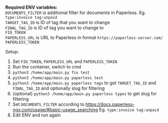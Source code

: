**Required ENV variables:**  
`DOCUMENTS_FILTER` is additional filter for documents in Paperless. Eg. `type:invoice tag:unpaid`  
`TARGET_TAG_ID` is ID of tag that you want to change  
`FINAL_TAG_ID` is ID of tag you want to change to  
`FIO_TOKEN`  
`PAPERLESS_URL` is URL to Paperless in format `https://paperless-server.com/`  
`PAPERLESS_TOKEN`  
  
Setup:
1. Set `FIO_TOKEN`, `PAPERLESS_URL` and `PAPERLESS_TOKEN`
2. Run the container, switch to cmd
3. `python3 /home/app/main.py fio test`
4. `python3 /home/app/main.py paperless test`
5. `python3 /home/app/main.py paperless tags` to get `TARGET_TAG_ID` and `FINAL_TAG_ID` and optionally slug for filtering  
6. (optional) `python3 /home/app/main.py paperless types` to get slug for filtering
7. Set `DOCUMENTS_FILTER` according to https://docs.paperless-ngx.com/usage/#basic-usage_searching Eg. `type:invoice tag:unpaid`  
8. Edit ENV and run again